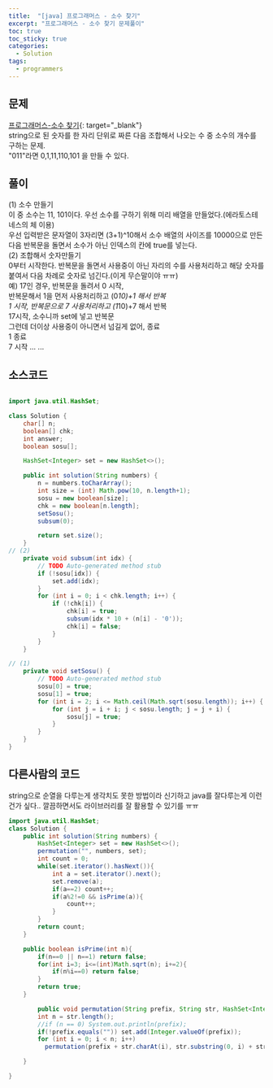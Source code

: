 ```yaml
---
title:  "[java] 프로그래머스 - 소수 찾기"
excerpt: "프로그래머스 - 소수 찾기 문제풀이"
toc: true
toc_sticky: true
categories:
  - Solution
tags:
  - programmers
---
```

## 문제  
[프로그래머스-소수 찾기](https://programmers.co.kr/learn/courses/30/lessons/42839?language=java){: target="_blank"}  
string으로 된 숫자를 한 자리 단위로 짜른 다음 조합해서 나오는 수 중 소수의 개수를 구하는 문제.  
"011"라면 0,1,11,110,101 을 만들 수 있다.  


## 풀이  
(1) 소수 만들기  
이 중 소수는 11, 101이다. 우선 소수를 구하기 위해 미리 배열을 만들었다.(에라토스테네스의 체 이용)  
우선 입력받은 문자열이 3자리면 (3+1)^10해서 소수 배열의 사이즈를 10000으로 만든다음 반복문을 돌면서 소수가 아닌 인덱스의 칸에 true를 넣는다.  
(2) 조합해서 숫자만들기  
0부터 시작한다. 반복문을 돌면서 사용중이 아닌 자리의 수를 사용처리하고 해당 숫자를 붙여서 다음 차례로 숫자로 넘긴다.(이게 무슨말이야 ㅠㅠ)  
예) 17인 경우, 반복문을 돌려서 0 시작,  
반복문해서 1을 먼저 사용처리하고 (0*10)+1 해서 반복   
1 시작, 반복문으로 7 사용처리하고 (1*10)+7 해서 반복  
17시작, 소수니까 set에 넣고 반복문  
그런데 더이상 사용중이 아니면서 넘길게 없어, 종료  
1 종료  
7 시작 ... ...


## 소스코드  
```java

import java.util.HashSet;

class Solution {
	char[] n;
	boolean[] chk;
	int answer;
	boolean sosu[];

	HashSet<Integer> set = new HashSet<>();

	public int solution(String numbers) {
		n = numbers.toCharArray();
		int size = (int) Math.pow(10, n.length+1);
		sosu = new boolean[size];
		chk = new boolean[n.length];
		setSosu();
		subsum(0);

		return set.size();
	}
// (2)
	private void subsum(int idx) {
		// TODO Auto-generated method stub
		if (!sosu[idx]) {
			set.add(idx);
		}
		for (int i = 0; i < chk.length; i++) {
			if (!chk[i]) {
				chk[i] = true;
				subsum(idx * 10 + (n[i] - '0'));
				chk[i] = false;
			}
		}
	}

// (1)
	private void setSosu() {
		// TODO Auto-generated method stub
		sosu[0] = true;
		sosu[1] = true;
		for (int i = 2; i <= Math.ceil(Math.sqrt(sosu.length)); i++) {
			for (int j = i + i; j < sosu.length; j = j + i) {
				sosu[j] = true;
			}
		}
	}
}
```

## 다른사람의 코드  
string으로 순열을 다루는게 생각치도 못한 방법이라 신기하고 java를 잘다루는게 이런건가 싶다.. 깔끔하면서도 라이브러리를 잘 활용할 수 있기를 ㅠㅠ
```java
import java.util.HashSet;
class Solution {
    public int solution(String numbers) {
        HashSet<Integer> set = new HashSet<>();
        permutation("", numbers, set);
        int count = 0;
        while(set.iterator().hasNext()){
            int a = set.iterator().next();
            set.remove(a);
            if(a==2) count++;
            if(a%2!=0 && isPrime(a)){
                count++;
            }
        }        
        return count;
    }

    public boolean isPrime(int n){
        if(n==0 || n==1) return false;
        for(int i=3; i<=(int)Math.sqrt(n); i+=2){
            if(n%i==0) return false;
        }
        return true;
    }

        public void permutation(String prefix, String str, HashSet<Integer> set) {
        int n = str.length();
        //if (n == 0) System.out.println(prefix);
        if(!prefix.equals("")) set.add(Integer.valueOf(prefix));
        for (int i = 0; i < n; i++)
          permutation(prefix + str.charAt(i), str.substring(0, i) + str.substring(i+1, n), set);

    }

}
```
